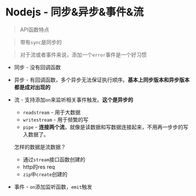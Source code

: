 # Nodejs - 同步&异步&事件&流
> API函数特点

> 带有`sync`是同步的

> 对于流或者事件来说，添加一个`error`事件是一个好习惯

* 同步 - 没有回调函数
* 异步 - 有回调函数，多个异步无法保证执行顺序。**基本上同步版本和异步版本都是成对出现的**
* 流 - 支持添加`on`来监听相关事件触发。**这个是异步的**
    * `readstream` - 用于大数据
    * `writestream` - 用于频繁的写
    * `pipe` - **连接两个流**，就像是读数据和写数据连接起来，不用再一步步的写入数据了。
    
    怎样的数据是流数据？

    * 通过`stream`接口函数创建的
    * http的res req
    * `zip`中`create`创建的
* 事件 - `on`添加监听函数，`emit`触发